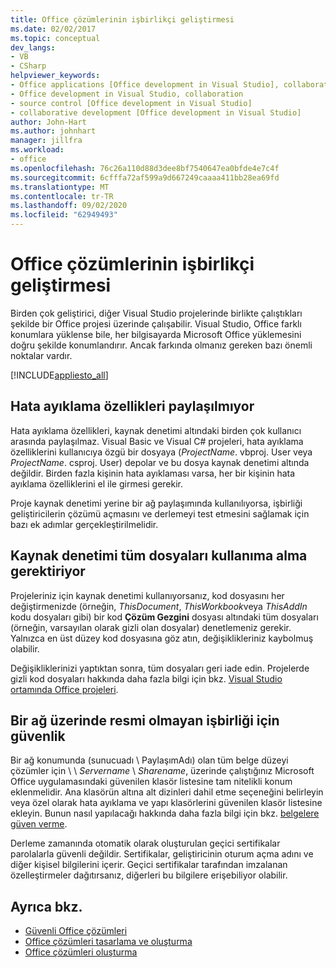 ```yaml
---
title: Office çözümlerinin işbirlikçi geliştirmesi
ms.date: 02/02/2017
ms.topic: conceptual
dev_langs:
- VB
- CSharp
helpviewer_keywords:
- Office applications [Office development in Visual Studio], collaborative development
- Office development in Visual Studio, collaboration
- source control [Office development in Visual Studio]
- collaborative development [Office development in Visual Studio]
author: John-Hart
ms.author: johnhart
manager: jillfra
ms.workload:
- office
ms.openlocfilehash: 76c26a110d88d3dee8bf7540647ea0bfde4e7c4f
ms.sourcegitcommit: 6cfffa72af599a9d667249caaaa411bb28ea69fd
ms.translationtype: MT
ms.contentlocale: tr-TR
ms.lasthandoff: 09/02/2020
ms.locfileid: "62949493"
---
```

# <a name="collaborative-development-of-office-solutions"></a>Office çözümlerinin işbirlikçi geliştirmesi
  Birden çok geliştirici, diğer Visual Studio projelerinde birlikte çalıştıkları şekilde bir Office projesi üzerinde çalışabilir. Visual Studio, Office farklı konumlara yüklense bile, her bilgisayarda Microsoft Office yüklemesini doğru şekilde konumlandırır. Ancak farkında olmanız gereken bazı önemli noktalar vardır.

 [!INCLUDE[appliesto_all](../vsto/includes/appliesto-all-md.md)]

## <a name="debug-properties-are-not-shared"></a>Hata ayıklama özellikleri paylaşılmıyor
 Hata ayıklama özellikleri, kaynak denetimi altındaki birden çok kullanıcı arasında paylaşılmaz. Visual Basic ve Visual C# projeleri, hata ayıklama özelliklerini kullanıcıya özgü bir dosyaya (*ProjectName*. vbproj. User veya *ProjectName*. csproj. User) depolar ve bu dosya kaynak denetimi altında değildir. Birden fazla kişinin hata ayıklaması varsa, her bir kişinin hata ayıklama özelliklerini el ile girmesi gerekir.

 Proje kaynak denetimi yerine bir ağ paylaşımında kullanılıyorsa, işbirliği geliştiricilerin çözümü açmasını ve derlemeyi test etmesini sağlamak için bazı ek adımlar gerçekleştirilmelidir.

## <a name="source-control-requires-checking-out-all-files"></a>Kaynak denetimi tüm dosyaları kullanıma alma gerektiriyor
 Projeleriniz için kaynak denetimi kullanıyorsanız, kod dosyasını her değiştirmenizde (örneğin, *ThisDocument*, *ThisWorkbook*veya *ThisAddIn* kodu dosyaları gibi) bir kod **Çözüm Gezgini** dosyası altındaki tüm dosyaları (örneğin, varsayılan olarak gizli olan dosyalar) denetlemeniz gerekir. Yalnızca en üst düzey kod dosyasına göz atın, değişiklikleriniz kaybolmuş olabilir.

 Değişikliklerinizi yaptıktan sonra, tüm dosyaları geri iade edin. Projelerde gizli kod dosyaları hakkında daha fazla bilgi için bkz. [Visual Studio ortamında Office projeleri](../vsto/office-projects-in-the-visual-studio-environment.md).

## <a name="security-for-informal-collaboration-on-a-network"></a>Bir ağ üzerinde resmi olmayan işbirliği için güvenlik
 Bir ağ konumunda (sunucuadı \ PaylaşımAdı) olan tüm belge düzeyi çözümler için \\ \\ *Servername* \\ *Sharename*, üzerinde çalıştığınız Microsoft Office uygulamasındaki güvenilen klasör listesine tam nitelikli konum eklenmelidir. Ana klasörün altına alt dizinleri dahil etme seçeneğini belirleyin veya özel olarak hata ayıklama ve yapı klasörlerini güvenilen klasör listesine ekleyin. Bunun nasıl yapılacağı hakkında daha fazla bilgi için bkz. [belgelere güven verme](../vsto/granting-trust-to-documents.md).

 Derleme zamanında otomatik olarak oluşturulan geçici sertifikalar parolalarla güvenli değildir. Sertifikalar, geliştiricinin oturum açma adını ve diğer kişisel bilgilerini içerir. Geçici sertifikalar tarafından imzalanan özelleştirmeler dağıtırsanız, diğerleri bu bilgilere erişebiliyor olabilir.

## <a name="see-also"></a>Ayrıca bkz.
- [Güvenli Office çözümleri](../vsto/securing-office-solutions.md)
- [Office çözümleri tasarlama ve oluşturma](../vsto/designing-and-creating-office-solutions.md)
- [Office çözümleri oluşturma](../vsto/building-office-solutions.md)
